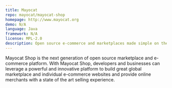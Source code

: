 ```yaml
---
title: Mayocat
repo: mayocat/mayocat-shop
homepage: http://www.mayocat.org
demo: N/A
language: Java
framework: N/A
license: MPL-2.0
description: Open source e-commerce and marketplaces made simple on the JVM.
---
```


Mayocat Shop is the next generation of open source marketplace and e-commerce platform. With Mayocat Shop, developers and businesses can leverage a powerful and innovative platform to build great global marketplace and individual e-commerce websites and provide online merchants with a state of the art selling experience.